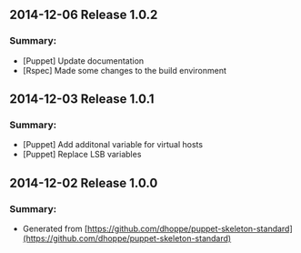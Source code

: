 ## 2014-12-06 Release 1.0.2
### Summary:
- [Puppet] Update documentation
- [Rspec] Made some changes to the build environment

## 2014-12-03 Release 1.0.1
### Summary:
- [Puppet] Add additonal variable for virtual hosts
- [Puppet] Replace LSB variables

## 2014-12-02 Release 1.0.0
### Summary:
- Generated from [https://github.com/dhoppe/puppet-skeleton-standard](https://github.com/dhoppe/puppet-skeleton-standard)
